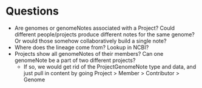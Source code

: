 # Questions

- Are genomes or genomeNotes associated with a Project? Could different people/projects produce different notes for the same genome? Or would those somehow collaboratively build a single note?
- Where does the lineage come from? Lookup in NCBI?
- Projects show all genomeNotes of their members? Can one genomeNote be a part of two different projects?
  - If so, we would get rid of the ProjectGenomeNote type and data, and just pull in content by going Project > Member > Contributor > Genome